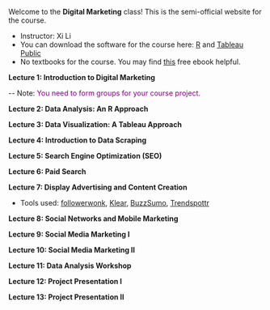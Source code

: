 Welcome to the **Digital Marketing** class! This is the semi-official website for the course.

- Instructor: Xi Li
- You can download the software for the course here: [R](https://cloud.r-project.org/) and [Tableau Public](https://public.tableau.com/en-us/s/)
- No textbooks for the course. You may find [this](https://www.redandyellow.co.za/content/uploads/2018/06/RedYellow_eMarketing_Textbook_6thEdition.pdf) free ebook helpful.

**Lecture 1: Introduction to Digital Marketing**

-- Note: <span style="color:purple">You need to form groups for your course project.</span>

**Lecture 2: Data Analysis: An R Approach**

**Lecture 3: Data Visualization: A Tableau Approach**

**Lecture 4: Introduction to Data Scraping**

**Lecture 5: Search Engine Optimization (SEO)**

**Lecture 6: Paid Search**

**Lecture 7: Display Advertising and Content Creation**

- Tools used: [followerwonk](https://moz.com/followerwonk/), [Klear](https://klear.com/), [BuzzSumo](https://buzzsumo.com/), [Trendspottr](http://trendspottr.com/)

**Lecture 8: Social Networks and Mobile Marketing**

**Lecture 9: Social Media Marketing I**

**Lecture 10: Social Media Marketing II**

**Lecture 11: Data Analysis Workshop**

**Lecture 12: Project Presentation I**

**Lecture 13: Project Presentation II**
